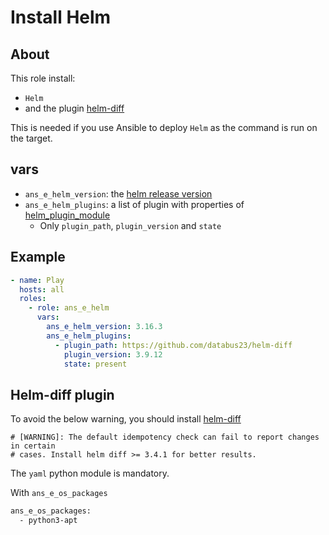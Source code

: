 # Install Helm

## About

This role install:
* `Helm` 
* and the plugin [helm-diff](https://github.com/databus23/helm-diff)

This is needed if you use Ansible to deploy `Helm` as the command is run on the target.

## vars

* `ans_e_helm_version`: the [helm release version](https://github.com/helm/helm/releases)
* `ans_e_helm_plugins`: a list of plugin with properties of [helm_plugin_module](https://docs.ansible.com/ansible/latest/collections/kubernetes/core/helm_plugin_module.html) 
  * Only `plugin_path`, `plugin_version` and `state`




## Example

```yaml
- name: Play
  hosts: all
  roles:
    - role: ans_e_helm
      vars:
        ans_e_helm_version: 3.16.3
        ans_e_helm_plugins:
          - plugin_path: https://github.com/databus23/helm-diff
            plugin_version: 3.9.12
            state: present
```

## Helm-diff plugin

To avoid the below warning, you should install [helm-diff](https://github.com/databus23/helm-diff)
```
# [WARNING]: The default idempotency check can fail to report changes in certain
# cases. Install helm diff >= 3.4.1 for better results.
```

The `yaml` python module is mandatory.

With `ans_e_os_packages`
```bash
ans_e_os_packages:
  - python3-apt
```
